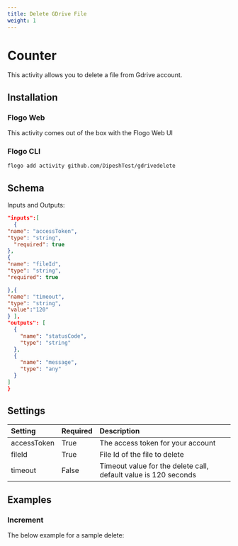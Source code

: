 ```yaml
---
title: Delete GDrive File
weight: 1
---
```


# Counter
This activity allows you to delete a file from Gdrive account.

## Installation
### Flogo Web
This activity comes out of the box with the Flogo Web UI
### Flogo CLI
```bash
flogo add activity github.com/DipeshTest/gdrivedelete
```

## Schema
Inputs and Outputs:

```json
"inputs":[
  {
"name": "accessToken",
"type": "string",
  "required": true
},
{
"name": "fileId",
"type": "string",
"required": true

},{
"name": "timeout",
"type": "string",
"value":"120"
} ],
"outputs": [
  {
    "name": "statusCode",
    "type": "string"
  },
  {
    "name": "message",
    "type": "any"
  }
]
}
```
## Settings
| Setting     | Required | Description |
|:------------|:---------|:------------|
| accessToken | True     | The access token for your account |         
| fileId   | True    | File Id of the file to delete |
| timeout       | False    | Timeout value for the delete call, default value is 120 seconds|

## Examples
### Increment
The below example for a sample delete:

```json

```
